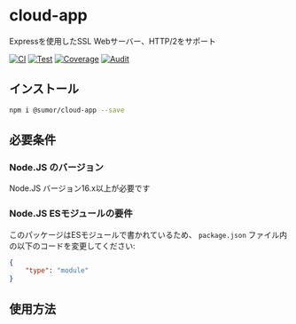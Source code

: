 # cloud-app
Expressを使用したSSL Webサーバー、HTTP/2をサポート

[![CI](https://github.com/sumor-cloud/cloud-app/actions/workflows/ci.yml/badge.svg)](https://github.com/sumor-cloud/cloud-app/actions/workflows/ci.yml)
[![Test](https://github.com/sumor-cloud/cloud-app/actions/workflows/ut.yml/badge.svg)](https://github.com/sumor-cloud/cloud-app/actions/workflows/ut.yml)
[![Coverage](https://github.com/sumor-cloud/cloud-app/actions/workflows/coverage.yml/badge.svg)](https://github.com/sumor-cloud/cloud-app/actions/workflows/coverage.yml)
[![Audit](https://github.com/sumor-cloud/cloud-app/actions/workflows/audit.yml/badge.svg)](https://github.com/sumor-cloud/cloud-app/actions/workflows/audit.yml)

## インストール
```bash
npm i @sumor/cloud-app --save
```

## 必要条件

### Node.JS のバージョン
Node.JS バージョン16.x以上が必要です

### Node.JS ESモジュールの要件
このパッケージはESモジュールで書かれているため、
```package.json``` ファイル内の以下のコードを変更してください:
```json
{
    "type": "module"
}
```

## 使用方法